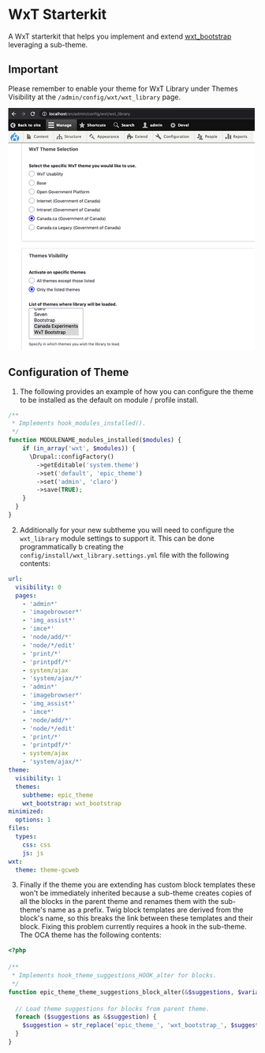 # WxT Starterkit

A WxT starterkit that helps you implement and extend [wxt_bootstrap][wxt_bootstrap] leveraging a sub-theme.

## Important

Please remember to enable your theme for WxT Library under Themes Visibility at the `/admin/config/wxt/wxt_library` page.

![WxT Library](images/wxt_library.png?raw=true "Library")

[wxt_bootstrap]: https://www.drupal.org/project/wxt_bootstrap

## Configuration of Theme

1. The following provides an example of how you can configure the theme to be installed as the default on module / profile install.

```php
/**
 * Implements hook_modules_installed().
 */
function MODULENAME_modules_installed($modules) {
    if (in_array('wxt', $modules)) {
      \Drupal::configFactory()
        ->getEditable('system.theme')
        ->set('default', 'epic_theme')
        ->set('admin', 'claro')
        ->save(TRUE);
    }
  }
}
```

2. Additionally for your new subtheme you will need to configure the `wxt_library` module settings to support it. This can be done programmatically b creating the `config/install/wxt_library.settings.yml` file with the following contents:

```yaml
url:
  visibility: 0
  pages:
    - 'admin*'
    - 'imagebrowser*'
    - 'img_assist*'
    - 'imce*'
    - 'node/add/*'
    - 'node/*/edit'
    - 'print/*'
    - 'printpdf/*'
    - system/ajax
    - 'system/ajax/*'
    - 'admin*'
    - 'imagebrowser*'
    - 'img_assist*'
    - 'imce*'
    - 'node/add/*'
    - 'node/*/edit'
    - 'print/*'
    - 'printpdf/*'
    - system/ajax
    - 'system/ajax/*'
theme:
  visibility: 1
  themes:
    subtheme: epic_theme
    wxt_bootstrap: wxt_bootstrap
minimized:
  options: 1
files:
  types:
    css: css
    js: js
wxt:
  theme: theme-gcweb
```

3. Finally if the theme you are extending has custom block templates these won't be immediately inherited because a sub-theme creates copies of all the blocks in the parent theme and renames them with the sub-theme's name as a prefix. Twig block templates are derived from the block's name, so this breaks the link between these templates and their block. Fixing this problem currently requires a hook in the sub-theme. The OCA theme has the following contents:

```php
<?php

/**
 * Implements hook_theme_suggestions_HOOK_alter for blocks.
 */
function epic_theme_theme_suggestions_block_alter(&$suggestions, $variables) {

  // Load theme suggestions for blocks from parent theme.
  foreach ($suggestions as &$suggestion) {
    $suggestion = str_replace('epic_theme_', 'wxt_bootstrap_', $suggestion);
  }
}

```
